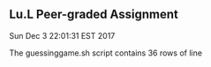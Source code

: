 ## Lu.L Peer-graded Assignment

Sun Dec  3 22:01:31 EST 2017

The guessinggame.sh script contains 
36
 rows of line
